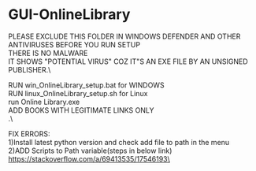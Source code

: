 # GUI-OnlineLibrary
PLEASE EXCLUDE THIS FOLDER IN WINDOWS DEFENDER AND OTHER ANTIVIRUSES BEFORE YOU RUN SETUP\
THERE IS NO MALWARE\
IT SHOWS "POTENTIAL VIRUS" COZ IT"S AN EXE FILE BY AN UNSIGNED PUBLISHER.\


RUN win_OnlineLibrary_setup.bat for WINDOWS\
RUN linux_OnlineLibrary_setup.sh for Linux\
run Online Library.exe\
ADD BOOKS WITH LEGITIMATE LINKS ONLY\
.\


FIX ERRORS:\
1)Install latest python version and check add file to path in the menu\
2)ADD Scripts to Path variable(steps in below link)\
https://stackoverflow.com/a/69413535/17546193\

